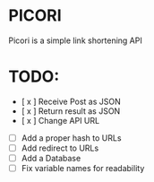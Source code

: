 # PICORI

Picori is a simple link shortening API

# TODO:
- [ x ] Receive Post as JSON
- [ x ] Return result as JSON
- [ x ] Change API URL
- [ ] Add a proper hash to URLs
- [ ] Add redirect to URLs
- [ ] Add a Database
- [ ] Fix variable names for readability
